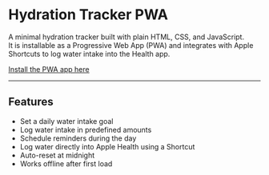 # Hydration Tracker PWA

A minimal hydration tracker built with plain HTML, CSS, and JavaScript.  
It is installable as a Progressive Web App (PWA) and integrates with Apple Shortcuts to log water intake into the Health app.

[Install the PWA app here](https://luc-constantin.github.io/hydration-tracker/)

---

## Features

- Set a daily water intake goal
- Log water intake in predefined amounts
- Schedule reminders during the day
- Log water directly into Apple Health using a Shortcut
- Auto-reset at midnight
- Works offline after first load
